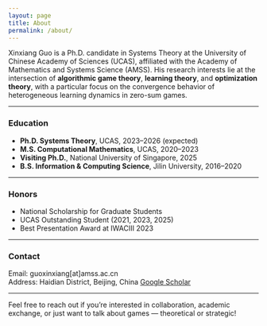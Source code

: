```yaml
---
layout: page
title: About
permalink: /about/
---
```


Xinxiang Guo is a Ph.D. candidate in Systems Theory at the University of Chinese Academy of Sciences (UCAS), affiliated with the Academy of Mathematics and Systems Science (AMSS). His research interests lie at the intersection of **algorithmic game theory**, **learning theory**, and **optimization theory**, with a particular focus on the convergence behavior of heterogeneous learning dynamics in zero-sum games.

---

### Education
- **Ph.D. Systems Theory**, UCAS, 2023–2026 (expected)  
- **M.S. Computational Mathematics**, UCAS, 2020–2023  
- **Visiting Ph.D.**, National University of Singapore, 2025  
- **B.S. Information & Computing Science**, Jilin University, 2016–2020  

---

### Honors
- National Scholarship for Graduate Students  
- UCAS Outstanding Student (2021, 2023, 2025)  
- Best Presentation Award at IWACIII 2023  

---

### Contact
Email: guoxinxiang[at]amss.ac.cn  
Address: Haidian District, Beijing, China
[Google Scholar](https://scholar.google.com/citations?user=PS_CX0AAAAAJ)

---

Feel free to reach out if you’re interested in collaboration, academic exchange, or just want to talk about games — theoretical or strategic!
